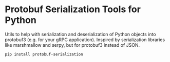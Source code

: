 # Protobuf Serialization Tools for Python

Utils to help with serialization and deserialization of Python objects into protobuf3 (e.g. for your gRPC application). Inspired by serialization libraries like marshmallow and serpy, but for protobuf3 instead of JSON.

```
pip install protobuf-serialization
```
